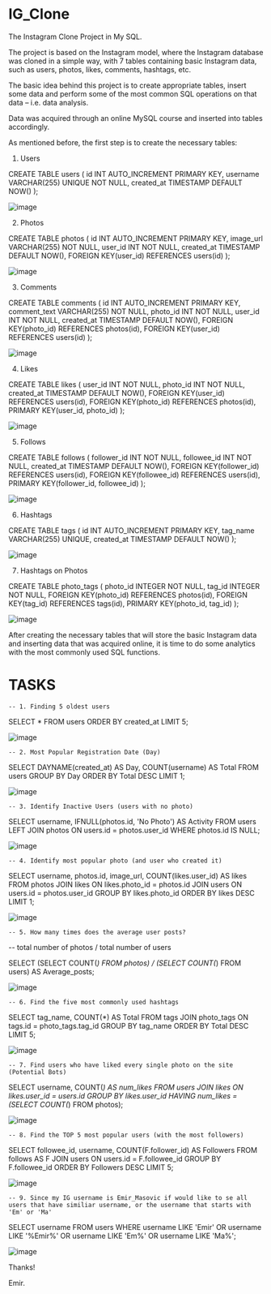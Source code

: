 # IG_Clone

The Instagram Clone Project in My SQL.

The project is based on the Instagram model, where the Instagram database was cloned in a simple way, with 7 tables containing basic Instagram data, such as users, photos, likes, comments, hashtags, etc.

The basic idea behind this project is to create appropriate tables, insert some data and perform some of the most common SQL operations on that data – i.e. data analysis. 

Data was acquired through an online MySQL course and inserted into tables accordingly.

As mentioned before, the first step is to create the necessary tables:

1.	Users

CREATE TABLE users (
    id INT AUTO_INCREMENT PRIMARY KEY,
    username VARCHAR(255) UNIQUE NOT NULL,
    created_at TIMESTAMP DEFAULT NOW()
); 

![image](https://user-images.githubusercontent.com/121452974/209833556-d1370880-4c66-4cc3-95a3-523b286f6339.png)

2. Photos 

CREATE TABLE photos (
    id INT AUTO_INCREMENT PRIMARY KEY,
    image_url VARCHAR(255) NOT NULL,
    user_id INT NOT NULL,
    created_at TIMESTAMP DEFAULT NOW(),
    FOREIGN KEY(user_id) REFERENCES users(id)
);

![image](https://user-images.githubusercontent.com/121452974/209834128-5d46d756-12ab-4107-a54d-95d2bcad9f37.png)

3. Comments

CREATE TABLE comments (
    id INT AUTO_INCREMENT PRIMARY KEY,
    comment_text VARCHAR(255) NOT NULL,
    photo_id INT NOT NULL,
    user_id INT NOT NULL,
    created_at TIMESTAMP DEFAULT NOW(),
    FOREIGN KEY(photo_id) REFERENCES photos(id),
    FOREIGN KEY(user_id) REFERENCES users(id)
);

![image](https://user-images.githubusercontent.com/121452974/209834275-3adc4115-5e2d-46f3-86c5-4c360bf24454.png)

4. Likes

CREATE TABLE likes (
    user_id INT NOT NULL,
    photo_id INT NOT NULL,
    created_at TIMESTAMP DEFAULT NOW(),
    FOREIGN KEY(user_id) REFERENCES users(id),
    FOREIGN KEY(photo_id) REFERENCES photos(id),
    PRIMARY KEY(user_id, photo_id)
);

![image](https://user-images.githubusercontent.com/121452974/209834438-4034832e-655a-4a70-98ed-945d8862e31e.png)

5. Follows

CREATE TABLE follows (
    follower_id INT NOT NULL,
    followee_id INT NOT NULL,
    created_at TIMESTAMP DEFAULT NOW(),
    FOREIGN KEY(follower_id) REFERENCES users(id),
    FOREIGN KEY(followee_id) REFERENCES users(id),
    PRIMARY KEY(follower_id, followee_id)
);

![image](https://user-images.githubusercontent.com/121452974/209834520-ac1bf909-4121-4f3a-ba00-c383405a0959.png)

6. Hashtags

CREATE TABLE tags (
  id INT AUTO_INCREMENT PRIMARY KEY,
  tag_name VARCHAR(255) UNIQUE,
  created_at TIMESTAMP DEFAULT NOW()
);

![image](https://user-images.githubusercontent.com/121452974/209835602-59ae1891-53bd-4f76-a1d8-380fd14aa5f4.png)

7. Hashtags on Photos

CREATE TABLE photo_tags (
    photo_id INTEGER NOT NULL,
    tag_id INTEGER NOT NULL,
    FOREIGN KEY(photo_id) REFERENCES photos(id),
    FOREIGN KEY(tag_id) REFERENCES tags(id),
    PRIMARY KEY(photo_id, tag_id)
);

![image](https://user-images.githubusercontent.com/121452974/209835857-4fab5d45-f214-4c84-8d5f-7c3bf58518c2.png)



After creating the necessary tables that will store the basic Instagram data and inserting data that was acquired online, it is time to do some analytics with the most commonly used SQL functions.



# TASKS


    -- 1. Finding 5 oldest users

SELECT * FROM users
     ORDER BY created_at
     LIMIT 5;

![image](https://user-images.githubusercontent.com/121452974/209992396-fed781e7-053c-4a1b-bfd0-aecd29787173.png)




    -- 2. Most Popular Registration Date (Day)

SELECT 
    DAYNAME(created_at) AS Day, COUNT(username) AS Total
FROM
    users
GROUP BY Day
ORDER BY Total DESC
LIMIT 1;

![image](https://user-images.githubusercontent.com/121452974/209992455-8ff89b70-c70c-4ca9-b024-0350827b55ac.png)




    -- 3. Identify Inactive Users (users with no photo)

SELECT 
    username, IFNULL(photos.id, 'No Photo') AS Activity
FROM
    users
        LEFT JOIN
    photos ON users.id = photos.user_id
WHERE
    photos.id IS NULL;
    
![image](https://user-images.githubusercontent.com/121452974/209992770-8dda8a91-8ed0-418b-80c0-00bb5cbccd1b.png)




    -- 4. Identify most popular photo (and user who created it)

SELECT 
    username,
    photos.id,
    image_url,
    COUNT(likes.user_id) AS likes
FROM
    photos
        JOIN
    likes ON likes.photo_id = photos.id
        JOIN
    users ON users.id = photos.user_id
GROUP BY likes.photo_id
ORDER BY likes DESC
LIMIT 1;

![image](https://user-images.githubusercontent.com/121452974/209992830-fca90ddc-870a-4dc5-8f21-ea85c9495eb0.png)




    -- 5. How many times does the average user posts?

-- total number of photos / total number of users

SELECT 
      (SELECT COUNT(*) FROM photos) / (SELECT COUNT(*) FROM users) AS Average_posts;
      
      
![image](https://user-images.githubusercontent.com/121452974/209992958-8a911419-abe4-4487-baaa-35e16316582c.png)




    -- 6. Find the five most commonly used hashtags

SELECT 
    tag_name, COUNT(*) AS Total
FROM
    tags
        JOIN
    photo_tags ON tags.id = photo_tags.tag_id
GROUP BY tag_name
ORDER BY Total DESC
LIMIT 5;

![image](https://user-images.githubusercontent.com/121452974/209993072-f81e3165-8f8d-4c16-a4f3-0bab57ffebb6.png)




    -- 7. Find users who have liked every single photo on the site (Potential Bots)
 
SELECT 
    username, COUNT(*) AS num_likes
FROM
    users
        JOIN
    likes ON likes.user_id = users.id
GROUP BY likes.user_id
HAVING num_likes = (SELECT 
        COUNT(*)
    FROM
        photos);
        
![image](https://user-images.githubusercontent.com/121452974/209993374-78e39231-6515-4579-b1e1-84e597656522.png)




    -- 8. Find the TOP 5 most popular users (with the most followers)

SELECT 
    followee_id, username, COUNT(F.follower_id) AS Followers
FROM
    follows AS F
        JOIN
    users ON users.id = F.followee_id
GROUP BY F.followee_id
ORDER BY Followers DESC
LIMIT 5;


![image](https://user-images.githubusercontent.com/121452974/209993433-e04d3616-5628-48ad-a449-8450b66d9b6d.png)




    -- 9. Since my IG username is Emir_Masovic if would like to se all users that have similiar username, or the username that starts with 'Em' or 'Ma'

SELECT 
    username
FROM
    users
WHERE
    username LIKE 'Emir'
        OR username LIKE '%Emir%'
        OR username LIKE 'Em%'
        OR username LIKE 'Ma%';

![image](https://user-images.githubusercontent.com/121452974/209993498-bd647b8a-0dc7-4f5c-8470-bc70b094163f.png)





Thanks!

Emir.






























